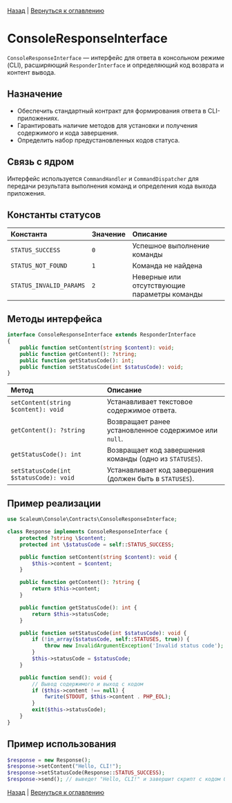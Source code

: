 [Назад](../application.md) | [Вернуться к оглавлению](../../../index.md)
# ConsoleResponseInterface

`ConsoleResponseInterface` — интерфейс для ответа в консольном режиме (CLI), расширяющий `ResponderInterface` и определяющий код возврата и контент вывода.

## Назначение

- Обеспечить стандартный контракт для формирования ответа в CLI-приложениях.
- Гарантировать наличие методов для установки и получения содержимого и кода завершения.
- Определить набор предустановленных кодов статуса.

## Связь с ядром

Интерфейс используется `CommandHandler` и `CommandDispatcher` для передачи результата выполнения команд и определения кода выхода приложения.

## Константы статусов

| Константа                   | Значение | Описание                                           |
|:----------------------------|:---------|:---------------------------------------------------|
| `STATUS_SUCCESS`            | `0`      | Успешное выполнение команды                        |
| `STATUS_NOT_FOUND`          | `1`      | Команда не найдена                                 |
| `STATUS_INVALID_PARAMS`     | `2`      | Неверные или отсутствующие параметры команды       |

## Методы интерфейса

```php
interface ConsoleResponseInterface extends ResponderInterface
{
    public function setContent(string $content): void;
    public function getContent(): ?string;
    public function getStatusCode(): int;
    public function setStatusCode(int $statusCode): void;
}
```

| Метод                                    | Описание                                                      |
|:-----------------------------------------|:--------------------------------------------------------------|
| `setContent(string $content): void`      | Устанавливает текстовое содержимое ответа.                    |
| `getContent(): ?string`                  | Возвращает ранее установленное содержимое или `null`.         |
| `getStatusCode(): int`                   | Возвращает код завершения команды (одно из `STATUSES`).       |
| `setStatusCode(int $statusCode): void`   | Устанавливает код завершения (должен быть в `STATUSES`).     |

## Пример реализации

```php
use Scaleum\Console\Contracts\ConsoleResponseInterface;

class Response implements ConsoleResponseInterface {
    protected ?string \$content;
    protected int \$statusCode = self::STATUS_SUCCESS;

    public function setContent(string $content): void {
        $this->content = $content;
    }

    public function getContent(): ?string {
        return $this->content;
    }

    public function getStatusCode(): int {
        return $this->statusCode;
    }

    public function setStatusCode(int $statusCode): void {
        if (!in_array($statusCode, self::STATUSES, true)) {
            throw new InvalidArgumentException('Invalid status code');
        }
        $this->statusCode = $statusCode;
    }

    public function send(): void {
        // Вывод содержимого и выход с кодом
        if ($this->content !== null) {
            fwrite(STDOUT, $this->content . PHP_EOL);
        }
        exit($this->statusCode);
    }
}
```

## Пример использования

```php
$response = new Response();
$response->setContent("Hello, CLI!");
$response->setStatusCode(Response::STATUS_SUCCESS);
$response->send(); // выведет "Hello, CLI!" и завершит скрипт с кодом 0
```

[Назад](../application.md) | [Вернуться к оглавлению](../../../index.md)

